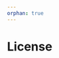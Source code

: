 ```yaml
---
orphan: true
---
```


# License

```{include} ../LICENSE

```
                                                                                                                                                                                                           